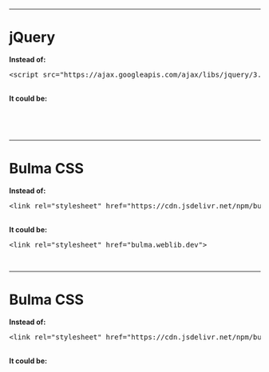 <hr>
<h1> jQuery </h1>
<strong>Instead of: </strong><br>
<pre><&zwnj;script src="https://ajax.googleapis.com/ajax/libs/jquery/3.6.3/jquery.min.js"></script></pre>
<br>
<strong>It could be: </strong>
<br>
<pre>
<script src="jquery3.weblib.dev"></script>
</pre>
<br><hr>
<h1> Bulma CSS </h1>
<strong>Instead of: </strong><br>
<pre>
<&zwnj;link rel="stylesheet" href="https://cdn.jsdelivr.net/npm/bulma@0.9.4/css/bulma.min.css">
</pre>
<br>
<strong>It could be: </strong>
<br>
<pre><&zwnj;link rel="stylesheet" href="bulma.weblib.dev"></pre>
<br><hr>
<h1> Bulma CSS </h1>
<strong>Instead of: </strong><br>
<pre><&zwnj;link rel="stylesheet" href="https://cdn.jsdelivr.net/npm/bulma@0.9.4/css/bulma.min.css"></pre>
<br>
<strong>It could be: </strong>
<br>
<pre><script src="bulma.weblib.dev"></script></pre>
<br>
